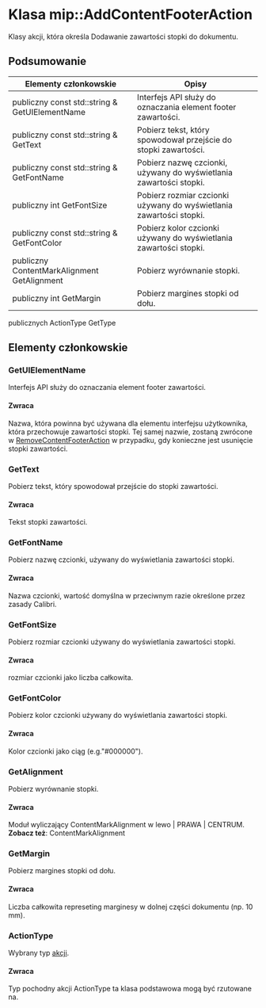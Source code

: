 # <a name="class-mipaddcontentfooteraction"></a>Klasa mip::AddContentFooterAction 
Klasy akcji, która określa Dodawanie zawartości stopki do dokumentu.
## <a name="summary"></a>Podsumowanie
 Elementy członkowskie                        | Opisy                                
--------------------------------|---------------------------------------------
publiczny const std::string & GetUIElementName | Interfejs API służy do oznaczania element footer zawartości.
publiczny const std::string & GetText | Pobierz tekst, który spowodował przejście do stopki zawartości.
publiczny const std::string & GetFontName | Pobierz nazwę czcionki, używany do wyświetlania zawartości stopki.
publiczny int GetFontSize | Pobierz rozmiar czcionki używany do wyświetlania zawartości stopki.
publiczny const std::string & GetFontColor | Pobierz kolor czcionki używany do wyświetlania zawartości stopki.
publiczny ContentMarkAlignment GetAlignment | Pobierz wyrównanie stopki.
publiczny int GetMargin | Pobierz margines stopki od dołu.
publicznych ActionType GetType
## <a name="members"></a>Elementy członkowskie
### <a name="getuielementname"></a>GetUIElementName
Interfejs API służy do oznaczania element footer zawartości.
#### <a name="returns"></a>Zwraca
Nazwa, która powinna być używana dla elementu interfejsu użytkownika, która przechowuje zawartości stopki. Tej samej nazwie, zostaną zwrócone w [RemoveContentFooterAction](#classmip_1_1_remove_content_footer_action) w przypadku, gdy konieczne jest usunięcie stopki zawartości.
### <a name="gettext"></a>GetText
Pobierz tekst, który spowodował przejście do stopki zawartości.
#### <a name="returns"></a>Zwraca
Tekst stopki zawartości.
### <a name="getfontname"></a>GetFontName
Pobierz nazwę czcionki, używany do wyświetlania zawartości stopki.
#### <a name="returns"></a>Zwraca
Nazwa czcionki, wartość domyślna w przeciwnym razie określone przez zasady Calibri.
### <a name="getfontsize"></a>GetFontSize
Pobierz rozmiar czcionki używany do wyświetlania zawartości stopki.
#### <a name="returns"></a>Zwraca
rozmiar czcionki jako liczba całkowita.
### <a name="getfontcolor"></a>GetFontColor
Pobierz kolor czcionki używany do wyświetlania zawartości stopki.
#### <a name="returns"></a>Zwraca
Kolor czcionki jako ciąg (e.g."#000000").
### <a name="getalignment"></a>GetAlignment
Pobierz wyrównanie stopki.
#### <a name="returns"></a>Zwraca
Moduł wyliczający ContentMarkAlignment w lewo | PRAWA | CENTRUM. 
**Zobacz też**: ContentMarkAlignment
### <a name="getmargin"></a>GetMargin
Pobierz margines stopki od dołu.
#### <a name="returns"></a>Zwraca
Liczba całkowita represeting marginesy w dolnej części dokumentu (np. 10 mm).
### <a name="actiontype"></a>ActionType
Wybrany typ [akcji](#classmip_1_1_action).
#### <a name="returns"></a>Zwraca
Typ pochodny akcji ActionType ta klasa podstawowa mogą być rzutowane na.